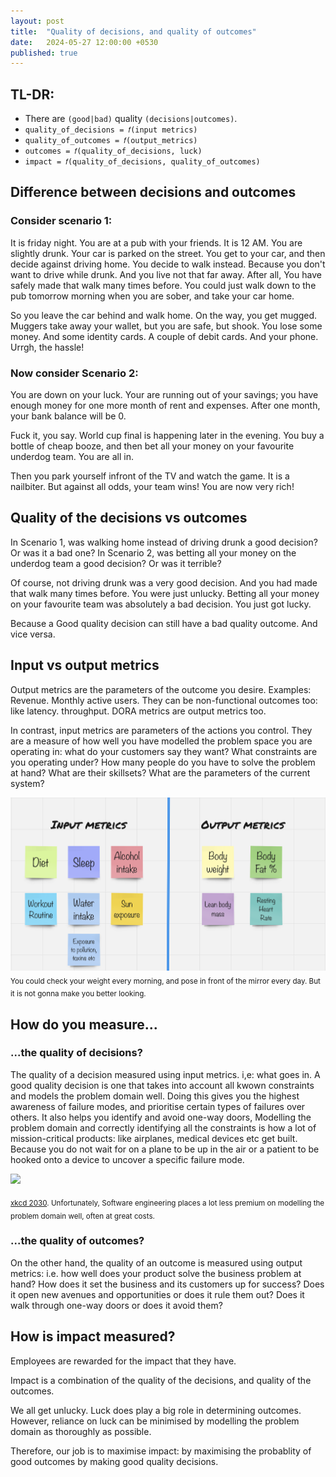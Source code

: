 ```yaml
---
layout: post
title:  "Quality of decisions, and quality of outcomes"
date:   2024-05-27 12:00:00 +0530
published: true
---
```


## TL-DR:
* There are `(good|bad)` quality `(decisions|outcomes)`.
* `quality_of_decisions = 𝑓(input metrics)`
* `quality_of_outcomes = 𝑓(output_metrics)`
* `outcomes = 𝑓(quality_of_decisions, luck)`
* `impact = 𝑓(quality_of_decisions, quality_of_outcomes)`

## Difference between decisions and outcomes

### Consider scenario 1:
It is friday night. You are at a pub with your friends. It is 12 AM. You are slightly drunk. Your car is parked on the street. You get to your car, and then decide against driving home. You decide to walk instead. Because you don't want to drive while drunk. And you live not that far away. After all, You have safely made that walk many times before. You could just walk down to the pub tomorrow morning when you are sober, and take your car home. 

So you leave the car behind and walk home. On the way, you get mugged. Muggers take away your wallet, but you are safe, but shook. You lose some money. And some identity cards. A couple of debit cards. And your phone. Urrgh, the hassle!


### Now consider Scenario 2:
You are down on your luck. Your are running out of your savings; you have enough money for one more month of rent and expenses. After one month, your bank balance will be 0. 

Fuck it, you say. World cup final is happening later in the evening. You buy a bottle of cheap booze, and then bet all your money on your favourite underdog team. You are all in. 

Then you park yourself infront of the TV and watch the game. It is a nailbiter. But against all odds, your team wins! You are now very rich! 


## Quality of the decisions vs outcomes
In Scenario 1, was walking home instead of driving drunk a good decision? Or was it a bad one? 
In Scenario 2, was betting all your money on the underdog team a good decision? Or was it terrible?


Of course, not driving drunk was a very good decision. And you had made that walk many times before. You were just unlucky.  Betting all your money on your favourite team was absolutely a bad decision. You just got lucky.

Because a Good quality decision can still have a bad quality outcome. And vice versa.


## Input vs output metrics
Output metrics are the parameters of the outcome you desire. Examples: Revenue. Monthly active users. They can be non-functional outcomes too: like latency. throughput. DORA metrics are output metrics too.

In contrast, input metrics are parameters of the actions you control. They are a measure of how well you have modelled the problem space you are operating in: what do your customers say they want? What constraints are you operating under? How many people do you have to solve the problem at hand? What are their skillsets? What are the parameters of the current system? 

![](/assets/2024-05-27/input-output-metrics.png)
<sub>You could check your weight every morning, and pose in front of the mirror every day. But it is not gonna make you better looking.</sub>



## How do you measure...
### ...the quality of decisions?
The quality of a decision measured using input metrics. i,e: what goes in. A good quality decision is one that takes into account all kwown constraints and models the problem domain well. Doing this gives you the highest awareness of failure modes, and prioritise certain types of failures over others. It also helps you identify and avoid one-way doors, Modelling the problem domain and correctly identifying all the constraints is how a lot of mission-critical products: like airplanes, medical devices etc get built. Because you do not wait for on a plane to be up in the air or a patient to be hooked onto a device to uncover a specific failure mode.


![](https://imgs.xkcd.com/comics/voting_software.png)

<sub>[xkcd 2030](https://xkcd.com/2030/). Unfortunately, Software engineering places a lot less premium on modelling the problem domain well, often at great costs.</sub>

### ...the quality of outcomes?
On the other hand, the quality of an outcome is measured using output metrics: i.e. how well does your product solve the business problem at hand? How does it set the business and its customers up for success? Does it open new avenues and opportunities or does it rule them out? Does it walk through one-way doors or does it avoid them? 


## How is impact measured?
Employees are rewarded for the impact that they have.

Impact is a combination of the quality of the decisions, and quality of the outcomes. 

We all get unlucky. Luck does play a big role in determining outcomes. However, reliance on luck can be minimised by modelling the problem domain as thoroughly as possible.

Therefore, our job is to maximise impact: by maximising the probablity of good outcomes by making good quality decisions.



